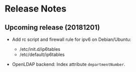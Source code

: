 # Release Notes

## Upcoming release (20181201)

* Add rc script and firewall rule for ipv6 on Debian/Ubuntu:
    - /etc/init.d/ip6tables
    - /etc/default/ip6tables

* OpenLDAP backend: Index attribute `departmentNumber`.
